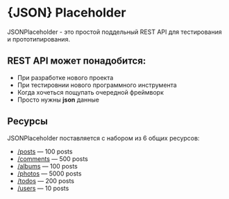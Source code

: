 # {JSON} Placeholder

JSONPlaceholder - это простой поддельный REST API для тестирования и прототипирования.

## REST API может понадобится:

* При разработке нового проекта
* При тестировнии нового программного инструмента
* Когда хочеться пощупать очередной фреймворк
* Просто нужны **json** данные

## Ресурсы

JSONPlaceholder поставляется с набором из 6 общих ресурсов:

* [/posts](https://jsonplaceholder.typicode.com/posts) — 100 posts
* [/comments](https://jsonplaceholder.typicode.com/comments) — 500 posts
* [/albums](https://jsonplaceholder.typicode.com/albums) — 100 posts
* [/photos](https://jsonplaceholder.typicode.com/photos) — 5000 posts
* [/todos](https://jsonplaceholder.typicode.com/todos) — 200 posts
* [/users](https://jsonplaceholder.typicode.com/users) — 10 posts
